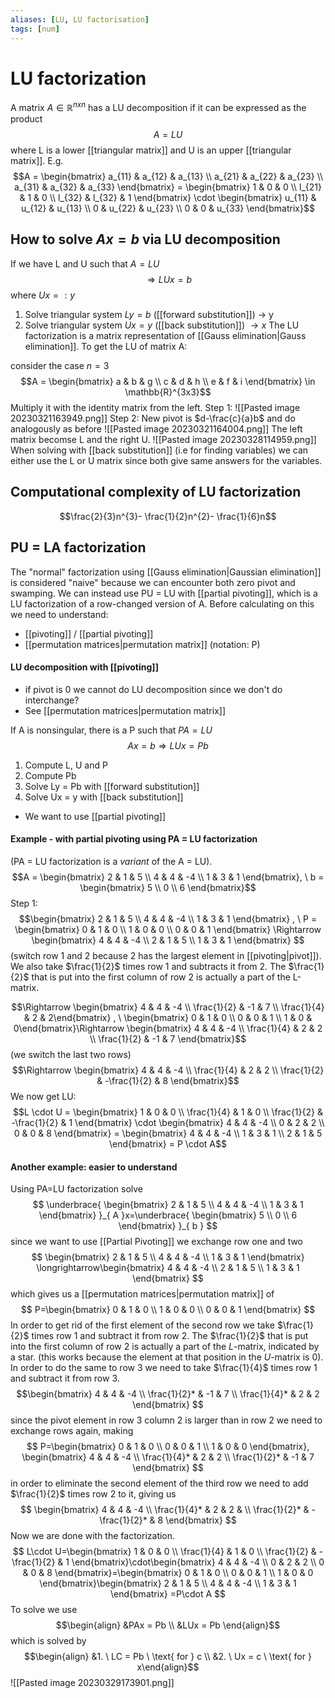 ```yaml
---
aliases: [LU, LU factorisation]
tags: [num]
---
```

# LU factorization
A matrix $A \in \mathbb{R}^{nxn}$ has a LU decomposition if it can be expressed as the product$$A=LU$$where L is a lower [[triangular matrix]] and U is an upper [[triangular matrix]].
E.g.
$$A = \begin{bmatrix} a_{11} & a_{12} & a_{13} \\ a_{21} & a_{22} & a_{23} \\ a_{31} & a_{32} & a_{33} \end{bmatrix} = \begin{bmatrix} 1 & 0 & 0 \\ l_{21} & 1 & 0 \\ l_{32} & l_{32} & 1 \end{bmatrix} \cdot \begin{bmatrix} u_{11} & u_{12} & u_{13} \\ 0 & u_{22} & u_{23} \\ 0 & 0 & u_{33} \end{bmatrix}$$
## How to solve $Ax = b$ via LU decomposition
If we have L and U such that $A = LU$  $$ \Rightarrow LUx = b$$where $Ux =: y$
1. Solve triangular system $Ly = b$ ([[forward substitution]]) $\rightarrow$ y
2. Solve triangular system $Ux = y$ ([[back substitution]]) $\rightarrow x$
The LU factorization is a matrix representation of [[Gauss elimination|Gauss elimination]].
To get the LU of matrix A:

consider the case $n=3$ 
$$A = \begin{bmatrix} a & b & g \\ c & d & h \\ e & f & i \end{bmatrix} \in \mathbb{R}^{3x3}$$ Multiply it with the identity matrix from the left. 
Step 1:
![[Pasted image 20230321163949.png]]
Step 2: New pivot is $d-\frac{c}{a}b$ and do analogously as before
![[Pasted image 20230321164004.png]]
The left matrix becomse L and the right U.
![[Pasted image 20230328114959.png]]
When solving with [[back substitution]] (i.e for finding variables) we can either use the L or U matrix since both give same answers for the variables.

## Computational complexity of LU factorization
$$\frac{2}{3}n^{3}- \frac{1}{2}n^{2}- \frac{1}{6}n$$

## PU = LA factorization
The "normal" factorization using [[Gauss elimination|Gaussian elimination]] is considered "naive" because we can encounter both zero pivot and swamping. We can instead use PU = LU with [[partial pivoting]], which is a LU factorization of a row-changed version of A. 
Before calculating on this we need to understand: 
- [[pivoting]] / [[partial pivoting]]
- [[permutation matrices|permutation matrix]] (notation: P)


#### LU decomposition with [[pivoting]]
- if pivot is 0 we cannot do LU decomposition since we don't do interchange?
- See [[permutation matrices|permutation matrix]]

If A is nonsingular, there is a P such that $PA = LU$ $$Ax = b \Rightarrow LUx = Pb$$
1. Compute L, U and P
2. Compute Pb
3. Solve Ly = Pb with [[forward substitution]]
4. Solve Ux = y with [[back substitution]]

- We want to use [[partial pivoting]]

#### Example - with partial pivoting using PA = LU factorization
(PA = LU factorization is a *variant* of the A = LU).
$$A = \begin{bmatrix} 2 & 1 & 5 \\ 4 & 4 & -4 \\ 1 & 3 & 1 \end{bmatrix}, \ b = \begin{bmatrix} 5 \\ 0 \\ 6 \end{bmatrix}$$
Step 1: $$\begin{bmatrix} 2 & 1 & 5 \\ 4 & 4 & -4 \\ 1 & 3 & 1 \end{bmatrix} , \ P = \begin{bmatrix} 0 & 1 & 0 \\ 1 & 0 & 0 \\ 0 & 0 & 1 \end{bmatrix} \Rightarrow \begin{bmatrix} 4 & 4 & -4 \\ 2 & 1 & 5 \\ 1 & 3 & 1 \end{bmatrix} $$(switch row 1 and 2 because 2 has the largest element in [[pivoting|pivot]]). We also take $\frac{1}{2}$ times row 1 and subtracts it from 2. The $\frac{1}{2}$ that is put into the first column of row 2 is actually a part of the L-matrix. 

$$\Rightarrow \begin{bmatrix} 4 & 4 & -4 \\ \frac{1}{2} & -1 & 7 \\ \frac{1}{4} & 2 & 2\end{bmatrix} , \ \begin{bmatrix} 0 & 1 & 0 \\ 0  & 0 & 1 \\ 1 & 0 & 0\end{bmatrix}\Rightarrow \begin{bmatrix} 4 & 4 & -4 \\ \frac{1}{4} & 2 & 2 \\ \frac{1}{2} & -1 & 7 \end{bmatrix}$$(we switch the last two rows) $$\Rightarrow \begin{bmatrix} 4 & 4 & -4 \\ \frac{1}{4} & 2 & 2 \\ \frac{1}{2} & -\frac{1}{2} & 8 \end{bmatrix}$$We now get LU: $$L \cdot U = \begin{bmatrix} 1 & 0 & 0 \\ \frac{1}{4} & 1 & 0 \\ \frac{1}{2} & -\frac{1}{2} & 1 \end{bmatrix} \cdot \begin{bmatrix} 4 & 4 & -4 \\ 0 & 2 & 2 \\ 0 & 0 & 8 \end{bmatrix} = \begin{bmatrix} 4 & 4 & -4 \\ 1 & 3 & 1 \\ 2 & 1 & 5 \end{bmatrix} = P \cdot A$$

#### Another example: easier to understand
Using PA=LU factorization solve
$$
\underbrace{ \begin{bmatrix}
2 & 1 & 5 \\
4 & 4 & -4 \\
1 & 3 & 1
\end{bmatrix} }_{ A }x=\underbrace{ \begin{bmatrix}
5 \\
0 \\
6
\end{bmatrix} }_{ b }
$$
since we want to use [[Partial Pivoting]] we exchange row one and two
$$
\begin{bmatrix}
2 & 1 & 5 \\
4 & 4 & -4 \\
1 & 3 & 1
\end{bmatrix} \longrightarrow\begin{bmatrix}
4 & 4 & -4 \\
2 & 1 & 5 \\
1 & 3 & 1
\end{bmatrix}
$$
which gives us a [[permutation matrices|permutation matrix]] of 
$$
P=\begin{bmatrix}
0 & 1 & 0 \\
1 & 0 & 0  \\
0 & 0 & 1
\end{bmatrix}
$$
In order to get rid of the first element of the second row we take $\frac{1}{2}$ times row 1 and subtract it from row 2. The $\frac{1}{2}$ that is put into the first column of row 2 is actually a part of the $L$-matrix, indicated by a star. (this works because the element at that position in the $U$-matrix is 0). In order to do the same to row 3 we need to take $\frac{1}{4}$ times row 1 and subtract it from row 3.
$$\begin{bmatrix}
4 & 4 & -4 \\
\frac{1}{2}* & -1 & 7 \\
\frac{1}{4}* & 2 & 2
\end{bmatrix}
$$
since the pivot element in row 3 column 2 is larger than in row 2 we need to exchange rows again, making 
$$
P=\begin{bmatrix}
0 & 1 & 0 \\
0 & 0 & 1 \\
1 & 0 & 0
\end{bmatrix}, 
\begin{bmatrix}
4 & 4 & -4 \\
\frac{1}{4}* & 2 & 2 \\
\frac{1}{2}* & -1 & 7
\end{bmatrix}
$$
in order to eliminate the second element of the third row we need to add $\frac{1}{2}$ times row 2 to it, giving us
$$
\begin{bmatrix}
4 & 4 & -4 \\
\frac{1}{4}* & 2 & 2 &  \\
\frac{1}{2}* & -\frac{1}{2}* & 8
\end{bmatrix}
$$
Now we are done with the factorization. 
$$
L\cdot U=\begin{bmatrix}
1 & 0 & 0  \\
\frac{1}{4} & 1 & 0 \\
\frac{1}{2} & -\frac{1}{2} & 1
\end{bmatrix}\cdot\begin{bmatrix}
4 & 4 & -4  \\
0 & 2 & 2  \\
0 & 0 & 8
\end{bmatrix}=\begin{bmatrix}
0 & 1 & 0 \\
0 & 0 & 1 \\
1 & 0 & 0
\end{bmatrix}\begin{bmatrix}
2 & 1 & 5 \\
4 & 4 & -4 \\
1 & 3 & 1
\end{bmatrix} =P\cdot A
$$
To solve we use $$\begin{align} &PAx = Pb \\ &LUx = Pb \end{align}$$which is solved by $$\begin{align} &1. \ LC = Pb \ \text{ for }  c \\ &2. \ Ux = c \ \text{ for } x\end{align}$$
![[Pasted image 20230329173901.png]]

